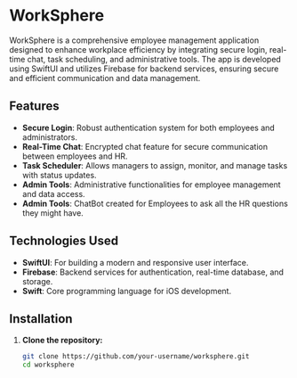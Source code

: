 # WorkSphere

WorkSphere is a comprehensive employee management application designed to enhance workplace efficiency by integrating secure login, real-time chat, task scheduling, and administrative tools. The app is developed using SwiftUI and utilizes Firebase for backend services, ensuring secure and efficient communication and data management.

## Features

- **Secure Login**: Robust authentication system for both employees and administrators.
- **Real-Time Chat**: Encrypted chat feature for secure communication between employees and HR.
- **Task Scheduler**: Allows managers to assign, monitor, and manage tasks with status updates.
- **Admin Tools**: Administrative functionalities for employee management and data access.
- **Admin Tools**: ChatBot created for Employees to ask all the HR questions they might have.
## Technologies Used

- **SwiftUI**: For building a modern and responsive user interface.
- **Firebase**: Backend services for authentication, real-time database, and storage.
- **Swift**: Core programming language for iOS development.

## Installation

1. **Clone the repository:**
   ```sh
   git clone https://github.com/your-username/worksphere.git
   cd worksphere
